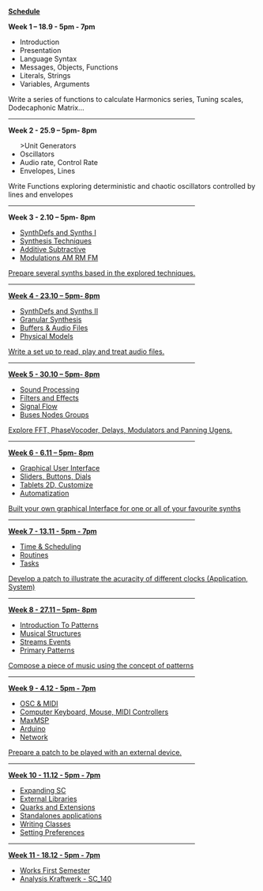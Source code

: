 
<u><b>Schedule</u></b>

<b>Week 1 – 18.9 - 5pm - 7pm </b>
<ul>
<li>Introduction</li>
<li>Presentation</li>
<li>Language Syntax
<li>Messages, Objects, Functions </li>
<li>Literals, Strings </li>
<li>Variables, Arguments </li>	
</ul>  
  Write a series of functions to calculate Harmonics series, Tuning scales, Dodecaphonic Matrix...

<hr width=75%"/>
<b>Week 2 - 25.9 – 5pm- 8pm</b>
<ul>
<li<u>>Unit Generators</li>
<li>Oscillators </li>
<li>Audio rate, Control Rate </li>
<li>Envelopes, Lines </li>
</ul>   
  Write Functions exploring deterministic and chaotic oscillators controlled by lines and envelopes

<hr width=75%"/>
<b>Week 3 - 2.10 – 5pm- 8pm</b>
<ul> 
<li> <u>SynthDefs and Synths I</li>	
<li>Synthesis Techniques</li>
<li>Additive Subtractive</li>
<li>Modulations AM RM FM</li>
</ul> 
  Prepare several synths based in the explored techniques.

<hr width=75%"/>
<b>Week 4 - 23.10 – 5pm- 8pm</b>
<ul>  
  <li>SynthDefs and Synths II</li>	
  <li>Granular Synthesis</li>
  <li>Buffers & Audio Files</li>
  <li>Physical Models</li>
</ul> 
  Write a set up to read, play and treat audio files. 

<hr width=75%"/>
<b>Week 5 - 30.10 – 5pm- 8pm</b>
  <ul>
  <li>Sound Processing</li>
  <li>Filters and Effects</li>
  <li>Signal Flow</li>
  <li>Buses Nodes Groups</li>
</ul> 
  Explore FFT, PhaseVocoder, Delays, Modulators and Panning Ugens.

<hr width=75%"/>
<b>Week 6 - 6.11 – 5pm- 8pm</b>
  <ul>
  <li>Graphical User Interface</li>	
  <li>Sliders, Buttons, Dials</li>
  <li>Tablets 2D, Customize</li>
  <li>Automatization</li>
</ul> 
  Built your own graphical Interface for one or all of your favourite synths

<hr width=75%"/>
<b>Week 7  - 13.11 - 5pm - 7pm</b>
  <ul>
  <li>Time & Scheduling</li>
  <li>Routines</li>
  <li>Tasks</li>
  </ul> 
  Develop a patch to illustrate the acuracity of different clocks (Application, System)

<hr width=75%"/>
<b>Week 8 - 27.11 – 5pm- 8pm</b>
  <ul>
  <li>Introduction To Patterns</li>	
  <li>Musical Structures</li>
  <li>Streams Events</li>
  <li>Primary Patterns</li>	
</ul> 
  Compose a piece of music using the concept of patterns

<hr width=75%"/>
<b>Week 9 - 4.12 - 5pm - 7pm</b>
  <ul>
  <li>OSC & MIDI</li>	
  <li>Computer Keyboard, Mouse, MIDI Controllers</li>
  <li>MaxMSP</li> 
  <li>Arduino</li>
  <li>Network</li>
  </ul> 
  Prepare a patch to be played with an external device.  

<hr width=75%"/>
<b>Week 10 - 11.12 - 5pm - 7pm</b>
  <ul>
  <li>Expanding SC</li>
  <li>External Libraries</li>
  <li>Quarks and Extensions</li>
  <li>Standalones applications</li>
  <li>Writing Classes</li>
  <li>Setting Preferences</li>
</ul> 

<hr width=75%"/>
<b>Week 11 - 18.12 - 5pm - 7pm</b>
  <ul>
  <li>Works First Semester</li>
  <li>Analysis	Kraftwerk - SC_140</li>
</ul> 

